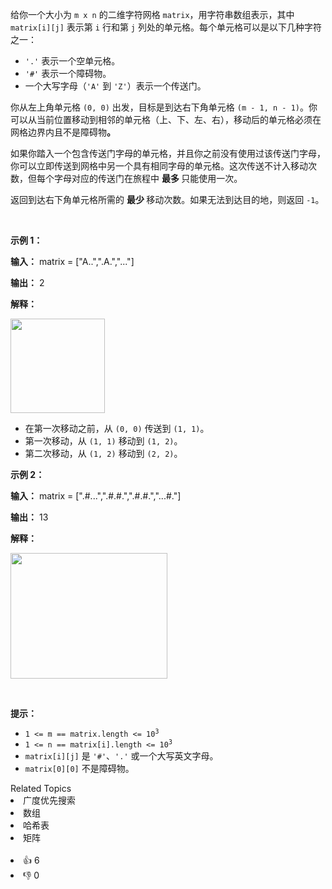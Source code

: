 <p>给你一个大小为 <code>m x n</code> 的二维字符网格 <code>matrix</code>，用字符串数组表示，其中 <code>matrix[i][j]</code> 表示第 <code>i</code>&nbsp;行和第 <code>j</code>&nbsp;列处的单元格。每个单元格可以是以下几种字符之一：</p>

<ul> 
 <li><code>'.'</code> 表示一个空单元格。</li> 
 <li><code>'#'</code> 表示一个障碍物。</li> 
 <li>一个大写字母（<code>'A'</code> 到 <code>'Z'</code>）表示一个传送门。</li> 
</ul>

<p>你从左上角单元格 <code>(0, 0)</code> 出发，目标是到达右下角单元格 <code>(m - 1, n - 1)</code>。你可以从当前位置移动到相邻的单元格（上、下、左、右），移动后的单元格必须在网格边界内且不是障碍物<strong>。</strong></p>

<p>如果你踏入一个包含传送门字母的单元格，并且你之前没有使用过该传送门字母，你可以立即传送到网格中另一个具有相同字母的单元格。这次传送不计入移动次数，但每个字母对应的传送门在旅程中&nbsp;<strong>最多&nbsp;</strong>只能使用一次。</p>

<p>返回到达右下角单元格所需的&nbsp;<strong>最少&nbsp;</strong>移动次数。如果无法到达目的地，则返回 <code>-1</code>。</p>

<p>&nbsp;</p>

<p><strong class="example">示例 1：</strong></p>

<div class="example-block"> 
 <p><strong>输入：</strong> <span class="example-io">matrix = ["A..",".A.","..."]</span></p> 
</div>

<p><strong>输出：</strong> 2</p>

<p><strong>解释：</strong></p>

<p><img alt="" src="https://assets.leetcode.com/uploads/2025/03/15/example04140.png" style="width: 151px; height: 151px;" /></p>

<ul> 
 <li>在第一次移动之前，从 <code>(0, 0)</code> 传送到 <code>(1, 1)</code>。</li> 
 <li>第一次移动，从 <code>(1, 1)</code> 移动到 <code>(1, 2)</code>。</li> 
 <li>第二次移动，从 <code>(1, 2)</code> 移动到 <code>(2, 2)</code>。</li> 
</ul>

<p><strong class="example">示例 2：</strong></p>

<div class="example-block"> 
 <p><strong>输入：</strong> <span class="example-io">matrix = [".#...",".#.#.",".#.#.","...#."]</span></p> 
</div>

<p><strong>输出：</strong> <span class="example-io">13</span></p>

<p><strong>解释：</strong></p>

<p><img alt="" src="https://assets.leetcode.com/uploads/2025/03/15/ezgifcom-animated-gif-maker.gif" style="width: 251px; height: 201px;" /></p>

<p>&nbsp;</p>

<p><strong>提示：</strong></p>

<ul> 
 <li><code>1 &lt;= m == matrix.length &lt;= 10<sup>3</sup></code></li> 
 <li><code>1 &lt;= n == matrix[i].length &lt;= 10<sup>3</sup></code></li> 
 <li><code>matrix[i][j]</code> 是 <code>'#'</code>、<code>'.'</code> 或一个大写英文字母。</li> 
 <li><code>matrix[0][0]</code> 不是障碍物。</li> 
</ul>

<div><div>Related Topics</div><div><li>广度优先搜索</li><li>数组</li><li>哈希表</li><li>矩阵</li></div></div><br><div><li>👍 6</li><li>👎 0</li></div>